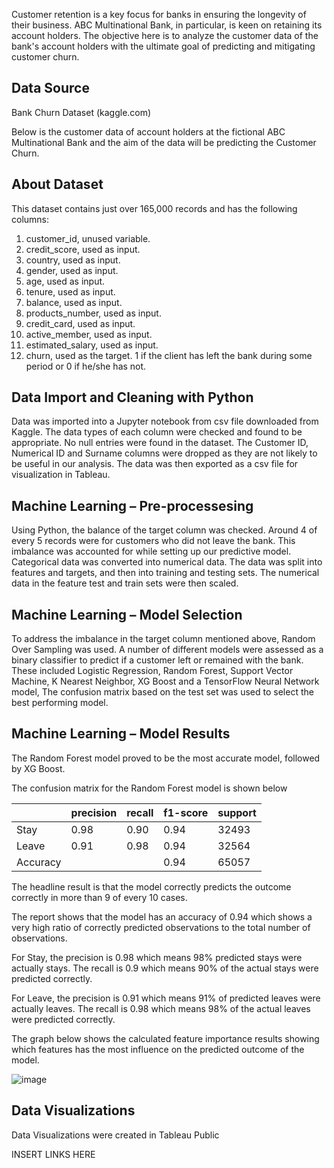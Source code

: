 Customer retention is a key focus for banks in ensuring the longevity of their business. ABC Multinational Bank, in particular, is keen on retaining its account holders. The objective here is to analyze the customer data of the bank's account holders with the ultimate goal of predicting and mitigating customer churn.

## Data Source

Bank Churn Dataset (kaggle.com) 

Below is the customer data of account holders at the fictional ABC Multinational Bank and the aim of the data will be predicting the Customer Churn.

## About Dataset

This dataset contains just over 165,000 records and has the following columns:
1. customer_id, unused variable.
2. credit_score, used as input.
3. country, used as input.
4. gender, used as input.
5. age, used as input.
6. tenure, used as input.
7. balance, used as input.
8. products_number, used as input.
9. credit_card, used as input.
10. active_member, used as input.
11. estimated_salary, used as input.
12. churn, used as the target. 1 if the client has left the bank during some period or 0 if he/she has not.

## Data Import and Cleaning with Python

Data was imported into a Jupyter notebook from csv file downloaded from Kaggle. The data types of each column were checked and found to be appropriate. No null entries were found in the dataset. The Customer ID, Numerical ID and Surname columns were dropped as they are not likely to be useful in our analysis. The data was then exported as a csv file for visualization in Tableau.

## Machine Learning – Pre-processesing

Using Python, the balance of the target column was checked. Around 4 of every 5 records were for customers who did not leave the bank. This imbalance was accounted for while setting up our predictive model. Categorical data was converted into numerical data. The data was split into features and targets, and then into training and testing sets. The numerical data in the feature test and train sets were then scaled.

## Machine Learning – Model Selection

To address the imbalance in the target column mentioned above, Random Over Sampling was used.
A number of different models were assessed as a binary classifier to predict if a customer left or remained with the bank. These included Logistic Regression, Random Forest, Support Vector Machine, K Nearest Neighbor, XG Boost and a TensorFlow Neural Network model, The confusion matrix based on the test set was used to select the best performing model.


## Machine Learning – Model Results

The Random Forest model proved to be the most accurate model, followed by XG Boost.

The confusion matrix for the Random Forest model is shown below

|          | precision | recall | f1-score | support |
|----------|-----------|--------|----------|---------|
| Stay     | 0.98      | 0.90   | 0.94     | 32493   |
| Leave    | 0.91      | 0.98   | 0.94     | 32564   |
| Accuracy |           |        | 0.94     | 65057   |

The headline result is that the model correctly predicts the outcome correctly in more than 9 of every 10 cases.

The report shows that the model has an accuracy of 0.94 which shows a very high ratio of correctly predicted observations to the total number of observations.

For Stay, the precision is 0.98 which means 98% predicted stays were actually stays. The recall is 0.9 which means 90% of the actual stays were predicted correctly.

For Leave, the precision is 0.91 which means 91% of predicted leaves were actually leaves. The recall is 0.98 which means 98% of the actual leaves were predicted correctly.

The graph below shows the calculated feature importance results showing which features has the most influence on the predicted outcome of the model.

![image](https://github.com/jlawrence16/project_four/assets/134929607/e8750b56-da39-4ad7-807c-81e2bde42576)


## Data Visualizations

Data Visualizations were created in Tableau Public

INSERT LINKS HERE








  






